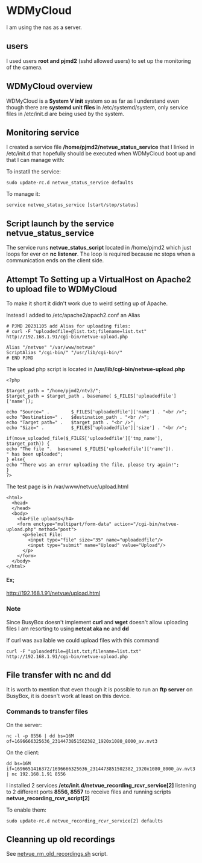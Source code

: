 # WDMyCloud

I am using the nas as a server.

## users
I used users **root and pjmd2** (sshd allowed users) to set up the monitoring of the camera.

## WDMyCloud overview
WDMyCloud is a **System V init** system so as far as I understand even though there are **systemd unit files**
in /etc/systemd/system, only service files in /etc/init.d are being used by the system.

## Monitoring service
I created a service file **/home/pjmd2/netvue_status_service** that I linked in /etc/init.d that hopefully should
be executed when WDMyCloud boot up and that I can manage with:

To instatll the service:
```
sudo update-rc.d netvue_status_service defaults
```
To manage it:
```
service netvue_status_service [start/stop/status]
```

## Script launch by the service netvue_status_service
The service runs **netvue_status_script** located in /home/pjmd2 which just loops for ever on **nc listener**. 
The loop is required because nc stops when a communication ends on the client side.

## Attempt To Setting up a VirtualHost on Apache2 to upload file to WDMyCloud

To make it short it didn't work due to weird setting up of Apache.

Instead I added to /etc/apache2/apach2.conf an Alias
```
# PJMD 20231105 add Alias for uploading files:
# curl -F "uploadedfile=@list.txt;filename=list.txt"  http://192.168.1.91/cgi-bin/netvue-upload.php

Alias "/netvue" "/var/www/netvue"
ScriptAlias "/cgi-bin/" "/usr/lib/cgi-bin/"
# END PJMD
```
The upload php script is located in **/usr/lib/cgi-bin/netvue-upload.php**
```
<?php

$target_path = "/home/pjmd2/ntv3/";
$target_path = $target_path . basename( $_FILES['uploadedfile']['name']);

echo "Source=" .        $_FILES['uploadedfile']['name'] . "<br />";
echo "Destination=" .   $destination_path . "<br />";
echo "Target path=" .   $target_path . "<br />";
echo "Size=" .          $_FILES['uploadedfile']['size'] . "<br />";

if(move_uploaded_file($_FILES['uploadedfile']['tmp_name'], $target_path)) {
echo "The file ".  basename( $_FILES['uploadedfile']['name']).
" has been uploaded";
} else{
echo "There was an error uploading the file, please try again!";
}
?>
```
The test page is in /var/www/netvue/upload.html
```
<html>
  <head>
  </head>
  <body>
    <h4>File uploads</h4>
    <form enctype="multipart/form-data" action="/cgi-bin/netvue-upload.php" method="post">
      <p>Select File:
        <input type="file" size="35" name="uploadedfile"/>
        <input type="submit" name="Upload" value="Upload"/>
      </p>
    </form>
  </body>
</html>
```
#### Ex;
http://192.168.1.91/netvue/upload.html

### Note
Since BusyBox doesn't implement **curl** and **wget** doesn't allow uploading files I am
resorting to using **netcat aka nc** and **dd**

If curl was available we could upload files with this command
```
curl -F "uploadedfile=@list.txt;filename=list.txt"  http://192.168.1.91/cgi-bin/netvue-upload.php
```


## File transfer with nc and dd
It is worth to mention that even though it is possible to run an **ftp server** on
BusyBox, it is doesn't work at least on this device.

### Commands to transfer files
On the server:
```
nc -l -p 8556 | dd bs=16M of=1696666325636_2314473851502382_1920x1080_8000_av.nvt3
```
On the client:
```
dd bs=16M if=1696651416372/1696666325636_2314473851502382_1920x1080_8000_av.nvt3  | nc 192.168.1.91 8556
```

I installed 2 services **/etc/init.d/netvue_recording_rcvr_service[2]** listening to 2 different 
ports **8556, 8557** to receive files and running scripts **netvue_recording_rcvr_script[2]**

To enable them:
```
sudo update-rc.d netvue_recording_rcvr_service[2] defaults
```

## Cleanning up old recordings 

See [netvue_rm_old_recordings.sh](https://github.com/pajmd/NetVueScript/blob/main/WDMyCLoud/netvue_rm_old_recordings.sh) script.


